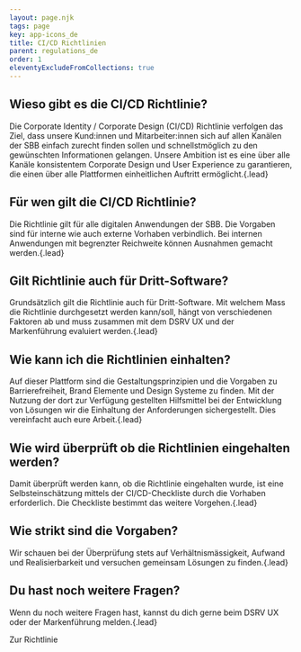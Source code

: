 ```yaml
---
layout: page.njk
tags: page
key: app-icons_de
title: CI/CD Richtlinien
parent: regulations_de
order: 1
eleventyExcludeFromCollections: true
---
```



## Wieso gibt es die CI/CD Richtlinie?​

Die Corporate Identity / Corporate Design (CI/CD) Richtlinie verfolgen das Ziel, dass unsere Kund:innen und Mitarbeiter:innen sich auf allen Kanälen der SBB einfach zurecht finden sollen und schnellstmöglich zu den gewünschten Informationen gelangen. Unsere Ambition ist es eine über alle Kanäle konsistentem Corporate Design und User Experience zu garantieren, die einen über alle Plattformen einheitlichen Auftritt ermöglicht.{.lead}


## Für wen gilt die CI/CD Richtlinie? ​

Die Richtlinie gilt für alle digitalen Anwendungen der SBB. Die Vorgaben sind für interne wie auch externe Vorhaben verbindlich. Bei internen Anwendungen mit begrenzter Reichweite können Ausnahmen gemacht werden.​{.lead}


## Gilt Richtlinie auch für Dritt-Software?​

Grundsätzlich gilt die Richtlinie auch für Dritt-Software. Mit welchem Mass die Richtlinie durchgesetzt werden kann/soll, hängt von verschiedenen Faktoren ab und muss zusammen mit dem DSRV UX und der Markenführung evaluiert werden.{.lead}


## Wie kann ich die Richtlinien einhalten?​

Auf dieser Plattform sind die <sbb-link variant="inline" target="_blank" type="button" href="/{{page.lang}}/principles/ux-principles/overview/">Gestaltungsprinzipien</sbb-link> und die Vorgaben zu <sbb-link variant="inline" target="_blank" type="button" href="/{{page.lang}}/accessibility/introduction/about-accessibility/">Barrierefreiheit</sbb-link>, Brand Elemente und <sbb-link variant="inline" target="_blank" type="button" href="/{{page.lang}}/design-system/getting-started/intro/">Design Systeme</sbb-link> zu finden. Mit der Nutzung der dort zur Verfügung gestellten Hilfsmittel bei der Entwicklung von Lösungen wir die Einhaltung der Anforderungen sichergestellt. Dies vereinfacht auch eure Arbeit.​{.lead}


## Wie wird überprüft ob die Richtlinien eingehalten werden?​

Damit überprüft werden kann, ob die Richtlinie eingehalten wurde, ist eine Selbsteinschätzung mittels der CI/CD-Checkliste durch die Vorhaben erforderlich. Die Checkliste bestimmt das weitere Vorgehen.{.lead}


## Wie strikt sind die Vorgaben? ​

Wir schauen bei der Überprüfung stets auf Verhältnismässigkeit, Aufwand und Realisierbarkeit und versuchen gemeinsam Lösungen zu finden.{.lead}


## Du hast noch weitere Fragen? ​

Wenn du noch weitere Fragen hast, kannst du dich gerne beim DSRV UX oder der Markenführung melden.{.lead}

<sbb-button variant="primary" href="#">
  Zur Richtlinie
</sbb-button>
